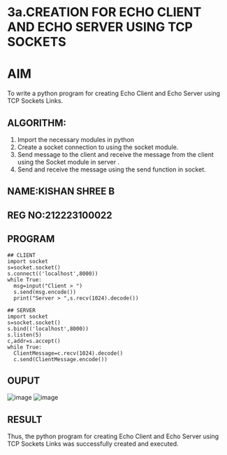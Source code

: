 # 3a.CREATION FOR ECHO CLIENT AND ECHO SERVER USING TCP SOCKETS
# AIM
To write a python program for creating Echo Client and Echo Server using TCP
Sockets Links.
## ALGORITHM:
1. Import the necessary modules in python
2. Create a socket connection to using the socket module.
3. Send message to the client and receive the message from the client using the Socket module in
 server .
4. Send and receive the message using the send function in socket.
 ## NAME:KISHAN SHREE B
 ## REG NO:212223100022
## PROGRAM
~~~
## CLIENT 
import socket
s=socket.socket()
s.connect(('localhost',8000))
while True:
  msg=input("Client > ")
  s.send(msg.encode())
  print("Server > ",s.recv(1024).decode())

## SERVER
import socket
s=socket.socket()
s.bind(('localhost',8000))
s.listen(5)
c,addr=s.accept()
while True:
  ClientMessage=c.recv(1024).decode()
  c.send(ClientMessage.encode())
~~~

## OUPUT
![image](https://github.com/user-attachments/assets/b79669d8-fde0-44d8-ba94-85cba71d43d8)
![image](https://github.com/user-attachments/assets/8114d1b8-5bc5-4bdf-b55d-161f74b13814)


## RESULT
Thus, the python program for creating Echo Client and Echo Server using TCP Sockets Links 
was successfully created and executed.

